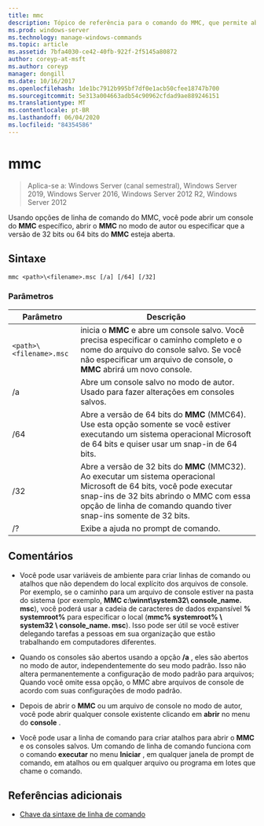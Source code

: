```yaml
---
title: mmc
description: Tópico de referência para o comando do MMC, que permite abrir um console específico do MMC, abrir o MMC no modo de autor ou especificar para abrir a versão de 32 bits ou 64 bits do MMC.
ms.prod: windows-server
ms.technology: manage-windows-commands
ms.topic: article
ms.assetid: 7bfa4030-ce42-40fb-922f-2f5145a80872
author: coreyp-at-msft
ms.author: coreyp
manager: dongill
ms.date: 10/16/2017
ms.openlocfilehash: 1de1bc7912b995bf7df0e1acb50cfee18747b700
ms.sourcegitcommit: 5e313a004663adb54c90962cfdad9ae889246151
ms.translationtype: MT
ms.contentlocale: pt-BR
ms.lasthandoff: 06/04/2020
ms.locfileid: "84354586"
---
```

# <a name="mmc"></a>mmc

> Aplica-se a: Windows Server (canal semestral), Windows Server 2019, Windows Server 2016, Windows Server 2012 R2, Windows Server 2012

Usando opções de linha de comando do MMC, você pode abrir um console do **MMC** específico, abrir o **MMC** no modo de autor ou especificar que a versão de 32 bits ou 64 bits do **MMC** esteja aberta.

## <a name="syntax"></a>Sintaxe

```
mmc <path>\<filename>.msc [/a] [/64] [/32]
```

### <a name="parameters"></a>Parâmetros

| Parâmetro | Descrição |
| --------- | ----------- |
| `<path>\<filename>.msc` | inicia o **MMC** e abre um console salvo. Você precisa especificar o caminho completo e o nome do arquivo do console salvo. Se você não especificar um arquivo de console, o **MMC** abrirá um novo console. |
| /a | Abre um console salvo no modo de autor.  Usado para fazer alterações em consoles salvos. |
| /64 | Abre a versão de 64 bits do **MMC** (MMC64). Use esta opção somente se você estiver executando um sistema operacional Microsoft de 64 bits e quiser usar um snap-in de 64 bits. |
| /32 | Abre a versão de 32 bits do **MMC** (MMC32). Ao executar um sistema operacional Microsoft de 64 bits, você pode executar snap-ins de 32 bits abrindo o MMC com essa opção de linha de comando quando tiver snap-ins somente de 32 bits. |
| /? | Exibe a ajuda no prompt de comando. |

## <a name="remarks"></a>Comentários

- Você pode usar variáveis de ambiente para criar linhas de comando ou atalhos que não dependem do local explícito dos arquivos de console. Por exemplo, se o caminho para um arquivo de console estiver na pasta do sistema (por exemplo, **MMC c:\winnt\system32\ console_name. msc**), você poderá usar a cadeia de caracteres de dados expansível **% systemroot%** para especificar o local (**mmc% systemroot% \ system32 \ console_name. msc**). Isso pode ser útil se você estiver delegando tarefas a pessoas em sua organização que estão trabalhando em computadores diferentes.

- Quando os consoles são abertos usando a opção **/a** , eles são abertos no modo de autor, independentemente do seu modo padrão. Isso não altera permanentemente a configuração de modo padrão para arquivos; Quando você omite essa opção, o MMC abre arquivos de console de acordo com suas configurações de modo padrão.

- Depois de abrir o **MMC** ou um arquivo de console no modo de autor, você pode abrir qualquer console existente clicando em **abrir** no menu do **console** .

- Você pode usar a linha de comando para criar atalhos para abrir o **MMC** e os consoles salvos. Um comando de linha de comando funciona com o comando **executar** no menu **Iniciar** , em qualquer janela de prompt de comando, em atalhos ou em qualquer arquivo ou programa em lotes que chame o comando.

## <a name="additional-references"></a>Referências adicionais

- [Chave da sintaxe de linha de comando](command-line-syntax-key.md)

